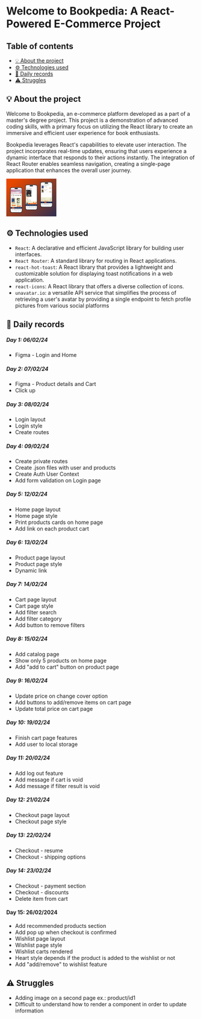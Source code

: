 # Welcome to Bookpedia: A React-Powered E-Commerce Project <!-- omit in toc -->

## Table of contents <!-- omit in toc -->

- [💡 About the project](#-about-the-project)
- [⚙️ Technologies used](#️-technologies-used)
- [📓 Daily records](#-daily-records)
- [⚠️ Struggles](#️-struggles)

## 💡 About the project

Welcome to Bookpedia, an e-commerce platform developed as a part of a master's degree project. This project is a demonstration of advanced coding skills, with a primary focus on utilizing the React library to create an immersive and efficient user experience for book enthusiasts.

Bookpedia leverages React's capabilities to elevate user interaction. The project incorporates real-time updates, ensuring that users experience a dynamic interface that responds to their actions instantly. The integration of React Router enables seamless navigation, creating a single-page application that enhances the overall user journey.

<img src="public/195shots_so.png" alt="mockup of bookpedia" height="100px"/>

## ⚙️ Technologies used

- `React`: A declarative and efficient JavaScript library for building user interfaces.
- `React Router`: A standard library for routing in React applications.
- `react-hot-toast`: A React library that provides a lightweight and customizable solution for displaying toast notifications in a web application.
- `react-icons`: A React library that offers a diverse collection of icons.
- `unavatar.io`: a versatile API service that simplifies the process of retrieving a user's avatar by providing a single endpoint to fetch profile pictures from various social platforms

## 📓 Daily records

##### Day 1: 06/02/24 <!-- omit in toc -->

- Figma - Login and Home

##### Day 2: 07/02/24 <!-- omit in toc -->

- Figma - Product details and Cart
- Click up

##### Day 3: 08/02/24 <!-- omit in toc -->

- Login layout
- Login style
- Create routes

##### Day 4: 09/02/24 <!-- omit in toc -->

- Create private routes
- Create .json files with user and products
- Create Auth User Context
- Add form validation on Login page

##### Day 5: 12/02/24 <!-- omit in toc -->

- Home page layout
- Home page style
- Print products cards on home page
- Add link on each product cart

##### Day 6: 13/02/24 <!-- omit in toc -->

- Product page layout
- Product page style
- Dynamic link

##### Day 7: 14/02/24 <!-- omit in toc -->

- Cart page layout
- Cart page style
- Add filter search
- Add filter category
- Add button to remove filters

##### Day 8: 15/02/24 <!-- omit in toc -->

- Add catalog page
- Show only 5 products on home page
- Add "add to cart" button on product page

##### Day 9: 16/02/24 <!-- omit in toc -->

- Update price on change cover option
- Add buttons to add/remove items on cart page
- Update total price on cart page

##### Day 10: 19/02/24 <!-- omit in toc -->

- Finish cart page features
- Add user to local storage

##### Day 11: 20/02/24 <!-- omit in toc -->

- Add log out feature
- Add message if cart is void
- Add message if filter result is void

##### Day 12: 21/02/24 <!-- omit in toc -->

- Checkout page layout
- Checkout page style

##### Day 13: 22/02/24 <!-- omit in toc -->

- Checkout - resume
- Checkout - shipping options

##### Day 14: 23/02/24 <!-- omit in toc -->

- Checkout - payment section
- Checkout - discounts
- Delete item from cart

#### Day 15: 26/02/2024 <!-- omit in toc -->

- Add recommended products section
- Add pop up when checkout is confirmed
- Wishlist page layout
- Wishlist page style
- Wishlist carts rendered
- Heart style depends if the product is added to the wishlist or not
- Add "add/remove" to wishlist feature

## ⚠️ Struggles

- Adding image on a second page ex.: product/id1
- Difficult to understand how to render a component in order to update information
